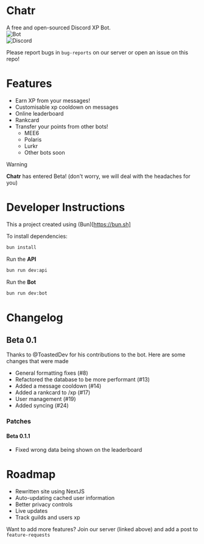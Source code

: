 # Chatr
A free and open-sourced Discord XP Bot.  
![Bot](https://img.shields.io/badge/Invite%20Chatr-5865F2?style=for-the-badge&logo=discord&logoColor=white)  
![Discord](https://img.shields.io/discord/1249813817706283019?style=for-the-badge&logo=discord&logoColor=white&label=Support%20Server&color=%235865F2)

Please report bugs in `bug-reports` on our server or open an issue on this repo!

# Features
- Earn XP from your messages!
- Customisable xp cooldown on messages
- Online leaderboard
- Rankcard
- Transfer your points from other bots!
  - MEE6
  - Polaris
  - Lurkr
  - Other bots soon

> [!WARNING]
> **Chatr** has entered Beta! (don't worry, we will deal with the headaches for you)

# Developer Instructions

This a project created using (Bun)[https://bun.sh]

To install dependencies:

```bash
bun install
```

Run the **API**
```bash
bun run dev:api
```  
Run the **Bot** 
```bash
bun run dev:bot
```


# Changelog
## Beta 0.1
Thanks to @ToastedDev for his contributions to the bot. Here are some changes that were made
* General formatting fixes (#8)
* Refactored the database to be more performant (#13)
* Added a message cooldown (#14)
* Added a rankcard to /xp (#17)
* User management (#19)
* Added syncing (#24)
### Patches
#### Beta 0.1.1
* Fixed wrong data being shown on the leaderboard

# Roadmap
* Rewritten site using NextJS
* Auto-updating cached user information
* Better privacy controls
* Live updates
* Track guilds and users xp


Want to add more features? Join our server (linked above) and add a post to `feature-requests`
